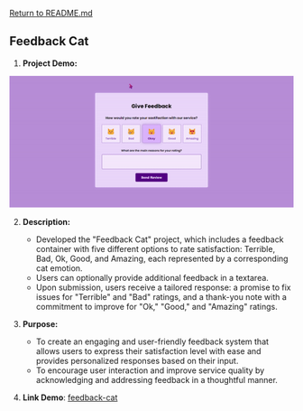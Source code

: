 [Return to README.md](https://github.com/nguyenthiyenchi/front-end-projects/blob/main/README.md)

## Feedback Cat
1. **Project Demo:**

![Feedback Cat](./resources/demo.gif)

2. **Description:** 
    - Developed the "Feedback Cat" project, which includes a feedback container with five different options to rate satisfaction: Terrible, Bad, Ok, Good, and Amazing, each represented by a corresponding cat emotion. 
    - Users can optionally provide additional feedback in a textarea. 
    - Upon submission, users receive a tailored response: a promise to fix issues for "Terrible" and "Bad" ratings, and a thank-you note with a commitment to improve for "Ok," "Good," and "Amazing" ratings.
    
3. **Purpose:** 
    - To create an engaging and user-friendly feedback system that allows users to express their satisfaction level with ease and provides personalized responses based on their input.
    - To encourage user interaction and improve service quality by acknowledging and addressing feedback in a thoughtful manner.

4. **Link Demo**: [feedback-cat](https://chihiro-203.github.io/front-end-projects/6-feedback-cat/)